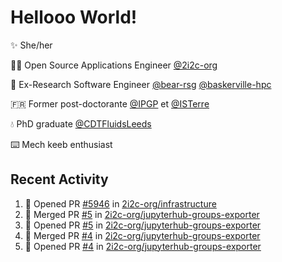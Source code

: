 # Hellooo World!

✨ She/her

👩‍💻 Open Source Applications Engineer [@2i2c-org](https://2i2c.org/)

🐻 Ex-Research Software Engineer [@bear-rsg](https://github.com/bear-rsg) [@baskerville-hpc](https://github.com/baskerville-hpc) 

🇫🇷 Former post-doctorante [@IPGP](https://github.com/IPGP) et [@ISTerre](https://www.isterre.fr/) 

💧 PhD graduate [@CDTFluidsLeeds](https://fluid-dynamics.leeds.ac.uk/) 

⌨️ Mech keeb enthusiast 

## Recent Activity 

<!--START_SECTION:activity-->
1. 💪 Opened PR [#5946](https://github.com/2i2c-org/infrastructure/pull/5946) in [2i2c-org/infrastructure](https://github.com/2i2c-org/infrastructure)
2. 🎉 Merged PR [#5](https://github.com/2i2c-org/jupyterhub-groups-exporter/pull/5) in [2i2c-org/jupyterhub-groups-exporter](https://github.com/2i2c-org/jupyterhub-groups-exporter)
3. 💪 Opened PR [#5](https://github.com/2i2c-org/jupyterhub-groups-exporter/pull/5) in [2i2c-org/jupyterhub-groups-exporter](https://github.com/2i2c-org/jupyterhub-groups-exporter)
4. 🎉 Merged PR [#4](https://github.com/2i2c-org/jupyterhub-groups-exporter/pull/4) in [2i2c-org/jupyterhub-groups-exporter](https://github.com/2i2c-org/jupyterhub-groups-exporter)
5. 💪 Opened PR [#4](https://github.com/2i2c-org/jupyterhub-groups-exporter/pull/4) in [2i2c-org/jupyterhub-groups-exporter](https://github.com/2i2c-org/jupyterhub-groups-exporter)
<!--END_SECTION:activity-->
